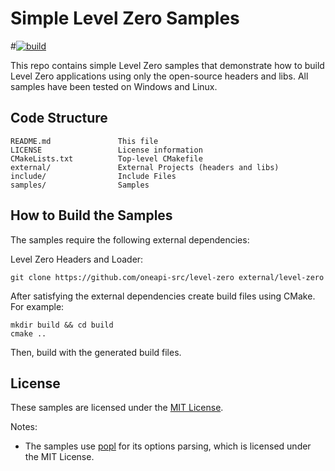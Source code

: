 # Simple Level Zero Samples

#[![build](https://github.com/bashbaug/SimpleOpenCLSamples/workflows/build/badge.svg?branch=master)](https://github.com/bashbaug/SimpleOpenCLSamples/actions?query=workflow%3Abuild+branch%3Amaster)

This repo contains simple Level Zero samples that demonstrate how to build
Level Zero applications using only the open-source headers and libs.
All samples have been tested on Windows and Linux.

## Code Structure

```
README.md               This file
LICENSE                 License information
CMakeLists.txt          Top-level CMakefile
external/               External Projects (headers and libs)
include/                Include Files
samples/                Samples
```

## How to Build the Samples

The samples require the following external dependencies:

Level Zero Headers and Loader:

    git clone https://github.com/oneapi-src/level-zero external/level-zero

After satisfying the external dependencies create build files using CMake.  For example:

    mkdir build && cd build
    cmake ..

Then, build with the generated build files.

## License

These samples are licensed under the [MIT License](LICENSE).

Notes:
* The samples use [popl](https://github.com/badaix/popl) for its options
parsing, which is licensed under the MIT License.
